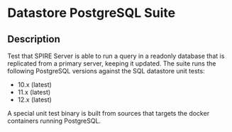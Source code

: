 # Datastore PostgreSQL Suite

## Description

Test that SPIRE Server is able to run a query in a readonly database that is replicated from a primary server, keeping it updated.
The suite runs the following PostgreSQL versions against the SQL datastore unit tests:

- 10.x (latest)
- 11.x (latest)
- 12.x (latest)

A special unit test binary is built from sources that targets the docker
containers running PostgreSQL.
